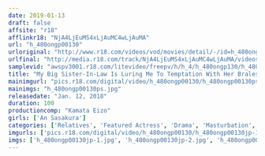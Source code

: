 ```yaml
---
date: 2019-01-13
draft: false
affsite: "r18"
afflinkr18: "NjA4LjEuMS4xLjAuMC4wLjAuMA"
url: "h_480ongp00130"
urloriginal: "http://www.r18.com/videos/vod/movies/detail/-/id=h_480ongp00130"
urlfinal: "http://media.r18.com/track/NjA4LjEuMS4xLjAuMC4wLjAuMA/videos/vod/movies/detail/-/id=h_480ongp00130"
samplevid: "awspv3001.r18.com/litevideo/freepv/h/h_4/h_480ongp130/h_480ongp130_dmb_w.mp4"
title: "My Big Sister-In-Law Is Luring Me To Temptation With Her Braless Nipples Ann Sasakura"
mainimgurl: "pics.r18.com/digital/video/h_480ongp00130/h_480ongp00130ps.jpg"
mainimgs: "h_480ongp00130ps.jpg"
releasedate: "Jan. 12, 2018"
duration: 100
productioncomp: "Kamata Eizo"
girls: ['An Sasakura']
categories: ['Relatives', 'Featured Actress', 'Drama', 'Masturbation', 'Hi-Def']
imgurls: ['pics.r18.com/digital/video/h_480ongp00130/h_480ongp00130jp-1.jpg', 'pics.r18.com/digital/video/h_480ongp00130/h_480ongp00130jp-2.jpg', 'pics.r18.com/digital/video/h_480ongp00130/h_480ongp00130jp-3.jpg', 'pics.r18.com/digital/video/h_480ongp00130/h_480ongp00130jp-4.jpg', 'pics.r18.com/digital/video/h_480ongp00130/h_480ongp00130jp-5.jpg', 'pics.r18.com/digital/video/h_480ongp00130/h_480ongp00130jp-6.jpg', 'pics.r18.com/digital/video/h_480ongp00130/h_480ongp00130jp-7.jpg', 'pics.r18.com/digital/video/h_480ongp00130/h_480ongp00130jp-8.jpg', 'pics.r18.com/digital/video/h_480ongp00130/h_480ongp00130jp-9.jpg', 'pics.r18.com/digital/video/h_480ongp00130/h_480ongp00130jp-10.jpg', 'pics.r18.com/digital/video/h_480ongp00130/h_480ongp00130jp-11.jpg', 'pics.r18.com/digital/video/h_480ongp00130/h_480ongp00130jp-12.jpg', 'pics.r18.com/digital/video/h_480ongp00130/h_480ongp00130jp-13.jpg', 'pics.r18.com/digital/video/h_480ongp00130/h_480ongp00130jp-14.jpg', 'pics.r18.com/digital/video/h_480ongp00130/h_480ongp00130jp-15.jpg', 'pics.r18.com/digital/video/h_480ongp00130/h_480ongp00130jp-16.jpg', 'pics.r18.com/digital/video/h_480ongp00130/h_480ongp00130jp-17.jpg', 'pics.r18.com/digital/video/h_480ongp00130/h_480ongp00130jp-18.jpg', 'pics.r18.com/digital/video/h_480ongp00130/h_480ongp00130jp-19.jpg', 'pics.r18.com/digital/video/h_480ongp00130/h_480ongp00130jp-20.jpg']
imgs: ['h_480ongp00130jp-1.jpg', 'h_480ongp00130jp-2.jpg', 'h_480ongp00130jp-3.jpg', 'h_480ongp00130jp-4.jpg', 'h_480ongp00130jp-5.jpg', 'h_480ongp00130jp-6.jpg', 'h_480ongp00130jp-7.jpg', 'h_480ongp00130jp-8.jpg', 'h_480ongp00130jp-9.jpg', 'h_480ongp00130jp-10.jpg', 'h_480ongp00130jp-11.jpg', 'h_480ongp00130jp-12.jpg', 'h_480ongp00130jp-13.jpg', 'h_480ongp00130jp-14.jpg', 'h_480ongp00130jp-15.jpg', 'h_480ongp00130jp-16.jpg', 'h_480ongp00130jp-17.jpg', 'h_480ongp00130jp-18.jpg', 'h_480ongp00130jp-19.jpg', 'h_480ongp00130jp-20.jpg']
---
```

